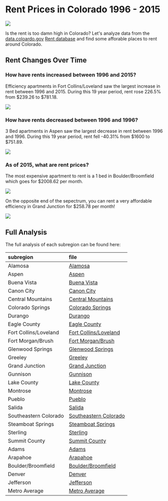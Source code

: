 Rent Prices in Colorado 1996 - 2015
================
![](http://i0.wp.com/fmshooter.com/wp-content/uploads/2016/09/too-damn-high.jpg)

Is the rent is too damn high in Colorado? Let's analyze data from the 
[data.coloardo.gov](https://data.colorado.gov/) 
[Rent database](https://data.colorado.gov/Housing/Rents-by-Type-of-Apartment-in-Colorado/cmr9-ue2w)
and find some afforable places to rent around Colorado.

Rent Changes Over Time
----------------------

### How have rents increased between 1996 and 2015?

Efficiency apartments in Fort Collins/Loveland saw the largest increase in rent 
between 1996 and 2015. During this 19 year period, rent rose 226.5% from
$239.26 to $781.18.

![](https://raw.githubusercontent.com/chipoglesby/coloradoRent/master/images/fortcollinsloveland.png)

### How have rents decreased between 1996 and 1996?

3 Bed apartments in Aspen saw the largest decrease in rent between 1996 and 
1996. During this 19 year period, rent fell -40.31% from $1600 to $751.89.

![](https://raw.githubusercontent.com/chipoglesby/coloradoRent/master/images/smallRentDelta/aspen.png)

### As of 2015, what are rent prices?

The most expensive apartment to rent is a 1 bed in Boulder/Broomfield which goes
for $2008.62 per month.

![](https://raw.githubusercontent.com/chipoglesby/coloradoRent/master/images/maxRentboulderbroomfield.png)

On the opposite end of the sepectrum, you can rent a very affordable efficiency
in Grand Junction for $258.78 per month!

![](https://raw.githubusercontent.com/chipoglesby/coloradoRent/master/images/minRentgrandjunction.png)

## Full Analysis

The full analysis of each subregion can be found here:

| subregion             | file                                                         |
|:----------------------|:-------------------------------------------------------------|
| Alamosa               | [Alamosa](http://www.chipoglesby.com/coloradoRent/analysis/alamosa.html)                            |
| Aspen                 | [Aspen](http://www.chipoglesby.com/coloradoRent/analysis/aspen.html)                                |
| Buena Vista           | [Buena Vista](http://www.chipoglesby.com/coloradoRent/analysis/buenavista.html)                     |
| Canon City            | [Canon City](http://www.chipoglesby.com/coloradoRent/analysis/canoncity.html)                       |
| Central Mountains     | [Central Mountains](http://www.chipoglesby.com/coloradoRent/analysis/centralmountains.html)         |
| Colorado Springs      | [Colorado Springs](http://www.chipoglesby.com/coloradoRent/analysis/coloradosprings.html)           |
| Durango               | [Durango](http://www.chipoglesby.com/coloradoRent/analysis/durango.html)                            |
| Eagle County          | [Eagle County](http://www.chipoglesby.com/coloradoRent/analysis/eaglecounty.html)                   |
| Fort Collins/Loveland | [Fort Collins/Loveland](http://www.chipoglesby.com/coloradoRent/analysis/fortcollinsloveland.html)  |
| Fort Morgan/Brush     | [Fort Morgan/Brush](http://www.chipoglesby.com/coloradoRent/analysis/fortmorganbrush.html)          |
| Glenwood Springs      | [Glenwood Springs](http://www.chipoglesby.com/coloradoRent/analysis/glenwoodsprings.html)           |
| Greeley               | [Greeley](http://www.chipoglesby.com/coloradoRent/analysis/greeley.html)                            |
| Grand Junction        | [Grand Junction](http://www.chipoglesby.com/coloradoRent/analysis/grandjunction.html)               |
| Gunnison              | [Gunnison](http://www.chipoglesby.com/coloradoRent/analysis/gunnison.html)                          |
| Lake County           | [Lake County](http://www.chipoglesby.com/coloradoRent/analysis/lakecounty.html)                     |
| Montrose              | [Montrose](http://www.chipoglesby.com/coloradoRent/analysis/montrose.html)                          |
| Pueblo                | [Pueblo](http://www.chipoglesby.com/coloradoRent/analysis/pueblo.html)                              |
| Salida                | [Salida](http://www.chipoglesby.com/coloradoRent/analysis/salida.html)                              |
| Southeastern Colorado | [Southeastern Colorado](http://www.chipoglesby.com/coloradoRent/analysis/southeasterncolorado.html) |
| Steamboat Springs     | [Steamboat Springs](http://www.chipoglesby.com/coloradoRent/analysis/steamboatsprings.html)         |
| Sterling              | [Sterling](http://www.chipoglesby.com/coloradoRent/analysis/sterling.html)                          |
| Summit County         | [Summit County](http://www.chipoglesby.com/coloradoRent/analysis/summitcounty.html)                 |
| Adams                 | [Adams](http://www.chipoglesby.com/coloradoRent/analysis/adams.html)                                |
| Arapahoe              | [Arapahoe](http://www.chipoglesby.com/coloradoRent/analysis/arapahoe.html)                          |
| Boulder/Broomfield    | [Boulder/Broomfield](http://www.chipoglesby.com/coloradoRent/analysis/boulderbroomfield.html)       |
| Denver                | [Denver](http://www.chipoglesby.com/coloradoRent/analysis/denver.html)                              |
| Jefferson             | [Jefferson](http://www.chipoglesby.com/coloradoRent/analysis/jefferson.html)                        |
| Metro Average         | [Metro Average](http://www.chipoglesby.com/coloradoRent/analysis/metroaverage.html)                 |
